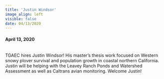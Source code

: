```yaml
---
title: 'Justin Windsor'
image_align: left
visible: false
date: 04/13/2020
---
```


#### April 13, 2020
<br>
TGAEC hires Justin Windsor!  His master’s thesis work focused on Western snowy plover survival and population growth in coastal northern California.  Justin will be helping with the Leavey Ranch Ponds and Watershed Assessment as well as Caltrans avian monitoring.  Welcome Justin!